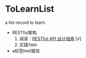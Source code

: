 # ToLearnList
a list record to learn
- RESTful架构  
  1. 阅读：[RESTful API 设计指南](http://www.ruanyifeng.com/blog/2014/05/restful_api.html) [√]
  2. 实践`TODO`
- a标签href属性
